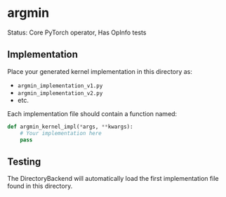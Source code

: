 # argmin

Status: Core PyTorch operator, Has OpInfo tests

## Implementation

Place your generated kernel implementation in this directory as:
- `argmin_implementation_v1.py`
- `argmin_implementation_v2.py`
- etc.

Each implementation file should contain a function named:
```python
def argmin_kernel_impl(*args, **kwargs):
    # Your implementation here
    pass
```

## Testing

The DirectoryBackend will automatically load the first implementation file found in this directory.
